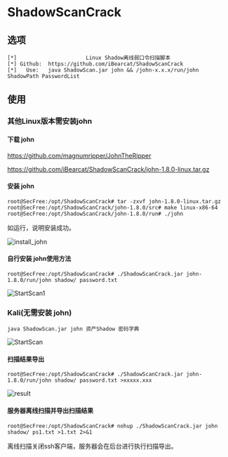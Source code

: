 # ShadowScanCrack

## 选项
```
[*]                      Linux Shadow离线弱口令扫描脚本
[*] Github:  https://github.com/iBearcat/ShadowScanCrack
[*]   Use:   java ShadowScan.jar john && /john-x.x.x/run/john ShadowPath PasswordList
```
## 使用

### 其他Linux版本需安装john
#### 下载 john
https://github.com/magnumripper/JohnTheRipper

https://github.com/iBearcat/ShadowScanCrack/john-1.8.0-linux.tar.gz
#### 安装 john
```
root@SecFree:/opt/ShadowScanCrack# tar -zxvf john-1.8.0-linux.tar.gz
root@SecFree:/opt/ShadowScanCrack/john-1.8.0/src# make linux-x86-64
root@SecFree:/opt/ShadowScanCrack/john-1.8.0/run# ./john
```
如运行，说明安装成功。

![install_john](https://raw.githubusercontent.com/iBearcat/ShadowScanCrack/master/img/install_john.png)

#### 自行安装 john使用方法
```
root@SecFree:/opt/ShadowScanCrack# ./ShadowScanCrack.jar john-1.8.0/run/john shadow/ password.txt
```
![StartScan1](https://raw.githubusercontent.com/iBearcat/ShadowScanCrack/master/img/StartScan1.png)

### Kali(无需安装 john)
```
java ShadowScan.jar john 资产Shadow 密码字典
```
![StartScan](https://raw.githubusercontent.com/iBearcat/ShadowScanCrack/master/img/StartScan.png)

#### 扫描结果导出
```
root@SecFree:/opt/ShadowScanCrack# ./ShadowScanCrack.jar john-1.8.0/run/john shadow/ password.txt >xxxxx.xxx
```
![result](https://raw.githubusercontent.com/iBearcat/ShadowScanCrack/master/img/result.png)

#### 服务器离线扫描并导出扫描结果
```
root@SecFree:/opt/ShadowScanCrack# nohup ./ShadowScanCrack.jar john shadow/ ps1.txt >1.txt 2>&1
```
离线扫描关闭ssh客户端，服务器会在后台进行执行扫描导出。


